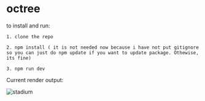 # octree

to install and run:

```
1. clone the repo
```
```
2. npm install ( it is not needed now because i have not put gitignore so you can just do npm update if you want to update package. Othewise, its fine)
```
```
3. npm run dev
```
Current render output:

![stadium](https://user-images.githubusercontent.com/11494733/230849715-2e4f49fc-b3d9-4a0e-9c16-392173fa2797.png)
